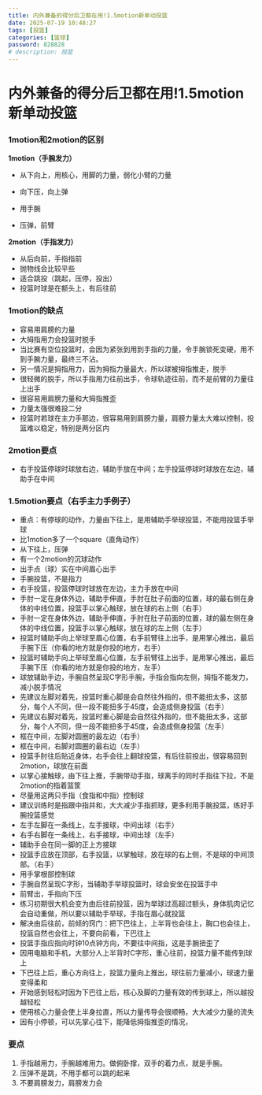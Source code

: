 ```yaml
---
title: 内外兼备的得分后卫都在用!1.5motion新单动投篮
date: 2025-07-19 10:48:27
tags: [投篮]
categories: [篮球]
password: 828828
# description: 投篮
---
```

# 内外兼备的得分后卫都在用!1.5motion新单动投篮

### 1motion和2motion的区别

**1motion（手腕发力）**

- 从下向上，用核心，用脚的力量，弱化小臂的力量

- 向下压，向上弹 

- 用手腕

- 压弹，前臂

  

**2motion（手指发力）**

- 从后向前，手指指前
- 抛物线会比较平些
- 适合跳投（跳起，压停，投出）
- 投篮时球是在额头上，有后往前

 

### 1motion的缺点

- 容易用肩膀的力量
- 大拇指用力会投篮时脱手
- 当比赛有空位投篮时，会因为紧张到用到手指的力量，令手腕锁死变硬，用不到手腕力量，最终三不沾。
- 另一情况是拇指用力，因为拇指力量最大，所以球被拇指推走，脱手 
- 很轻微的脱手，所以手指用力往前出手，令球轨迹往前，而不是前臂的力量往上出手
- 很容易用肩膀力量和大拇指推歪
- 力量太强很难投二分
- 投篮时若球在主力手那边，很容易用到肩膀力量，肩膀力量太大难以控制，投篮难以稳定，特别是两分区内



### 2motion要点

- 右手投篮停球时球放右边，辅助手放在中间；左手投篮停球时球放在左边，辅助手在中间

### 1.5motion要点（右手主力手例子）

- 重点：有停球的动作，力量由下往上，是用辅助手举球投篮，不能用投篮手举球
- 比1motion多了一个square（直角动作）
- 从下往上，压弹
- 有一个2motion的沉球动作
- 出手点（球）实在中间眉心出手
- 手腕投篮，不是指力
- 右手投篮，投篮停球时球放在左边，主力手放在中间
- 手肘一定在身体外边，辅助手伸直，手肘在肚子前面的位置，球的最右侧在身体的中线位置，投篮手以掌心触球，放在球的右上侧（右手）
- 手肘一定在身体外边，辅助手伸直，手肘在肚子前面的位置，球的最左侧在身体的中线位置，投篮手以掌心触球，放在球的左上侧（左手）
- 投篮时辅助手向上举球至眉心位置，右手前臂往上出手，是用掌心推出，最后手腕下压（你看的地方就是你投的地方，右手）
- 投篮时辅助手向上举球至眉心位置，左手前臂往上出手，是用掌心推出，最后手腕下压（你看的地方就是你投的地方，左手）
- 球放辅助手边，手腕自然呈现C字形手腕，手指会指向左侧，拇指不能发力，减小脱手情况
- 先建议左脚对着先，投篮时重心脚是会自然往外指的，但不能扭太多，这部分，每个人不同，但一段不能扭多于45度，会造成侧身投篮（右手）
- 先建议右脚对着先，投篮时重心脚是会自然往外指的，但不能扭太多，这部分，每个人不同，但一段不能扭多于45度，会造成侧身投篮（左手）
- 框在中间，左脚对圆圈的最左边（右手）
- 框在中间，右脚对圆圈的最右边（左手）
- 投篮手肘往后贴近身体，右手会往上翻球投篮，有后往前投出，很容易回到2motion，球放在前面 
- 以掌心接触球，由下往上推，手腕带动手指，球离手的同时手指往下拉，不是2motion的指着篮筐
- 尽量用这两只手指（食指和中指）控制球
- 建议训练时是指跟中指并和，大大减少手指抓球，更多利用手腕投篮，练好手腕投篮感觉
- 左手左脚在一条线上，左手接球，中间出球（右手）
- 右手右脚在一条线上，右手接球，中间出球（左手）
- 辅助手会在同一脚的正上方接球  
- 投篮手应放在顶部，右手投篮，以掌触球，放在球的右上侧，不是球的中间顶部。（右手）
- 用手掌根部控制球
- 手腕自然呈现C字形，当辅助手举球投篮时，球会安坐在投篮手中
- 前臂出，手指向下压
- 练习初期很大机会变为由后往前投篮，因为举球过高超过额头，身体肌肉记忆会自动重做，所以要以辅助手举球，手指在眉心就投篮
- 解决由后往前，前倾的窍门：把下巴往上，上半背也会往上，胸口也会往上，投篮自然也会往上，不要向前看，下巴往上
- 投篮手指应指向时钟10点钟方向，不要往中间指，这是手腕扭歪了
- 因用电脑和手机，大部分人上半背时C字形，重心往前，投篮力量不能传到球上
- 下巴往上后，重心方向往上，投篮力量向上推出，球往前力量减小，球速力量变得柔和
- 开始感到轻松时因为下巴往上后，核心及脚的力量有效的传到球上，所以越投越轻松
- 使用核心力量会使上半身拉直，所以力量传导会很顺畅，大大减少力量的流失
- 因有小停顿，可以先掌心往下，能降低拇指推歪的情况，



### 要点

1.  手指越用力，手腕越难用力。做俯卧撑，双手的着力点，就是手腕。
2. 压弹不是跳，不用手都可以跳的起来 
3. 不要肩膀发力，肩膀发力会  